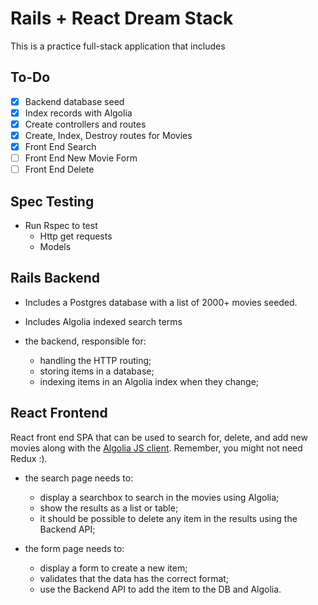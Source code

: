 # Rails + React Dream Stack

This is a practice full-stack application that includes

## To-Do

- [x] Backend database seed
- [x] Index records with Algolia
- [x] Create controllers and routes
- [x] Create, Index, Destroy routes for Movies
- [x] Front End Search
- [ ] Front End New Movie Form
- [ ] Front End Delete

## Spec Testing

- Run Rspec to test
  - Http get requests
  - Models

## Rails Backend

- Includes a Postgres database with a list of 2000+ movies seeded.
- Includes Algolia indexed search terms

- the backend, responsible for:
  - handling the HTTP routing;
  - storing items in a database;
  - indexing items in an Algolia index when they change;

## React Frontend

React front end SPA that can be used to search for, delete, and add new movies along with the [Algolia JS client](https://github.com/algolia/algoliasearch-client-js). Remember, you might not need Redux :).

- the search page needs to:

  - display a searchbox to search in the movies using Algolia;
  - show the results as a list or table;
  - it should be possible to delete any item in the results using the Backend API;

- the form page needs to:
  - display a form to create a new item;
  - validates that the data has the correct format;
  - use the Backend API to add the item to the DB and Algolia.

